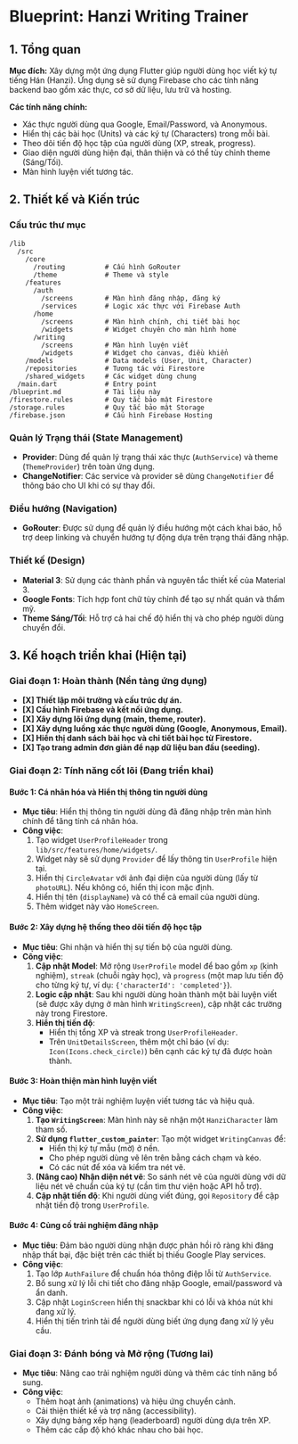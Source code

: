 
# Blueprint: Hanzi Writing Trainer

## 1. Tổng quan

**Mục đích:** Xây dựng một ứng dụng Flutter giúp người dùng học viết ký tự tiếng Hán (Hanzi). Ứng dụng sẽ sử dụng Firebase cho các tính năng backend bao gồm xác thực, cơ sở dữ liệu, lưu trữ và hosting.

**Các tính năng chính:**
- Xác thực người dùng qua Google, Email/Password, và Anonymous.
- Hiển thị các bài học (Units) và các ký tự (Characters) trong mỗi bài.
- Theo dõi tiến độ học tập của người dùng (XP, streak, progress).
- Giao diện người dùng hiện đại, thân thiện và có thể tùy chỉnh theme (Sáng/Tối).
- Màn hình luyện viết tương tác.

## 2. Thiết kế và Kiến trúc

### Cấu trúc thư mục
```
/lib
  /src
    /core
      /routing          # Cấu hình GoRouter
      /theme            # Theme và style
    /features
      /auth
        /screens        # Màn hình đăng nhập, đăng ký
        /services       # Logic xác thực với Firebase Auth
      /home
        /screens        # Màn hình chính, chi tiết bài học
        /widgets        # Widget chuyên cho màn hình home
      /writing
        /screens        # Màn hình luyện viết
        /widgets        # Widget cho canvas, điều khiển
    /models             # Data models (User, Unit, Character)
    /repositories       # Tương tác với Firestore
    /shared_widgets     # Các widget dùng chung
  /main.dart            # Entry point
/blueprint.md           # Tài liệu này
/firestore.rules        # Quy tắc bảo mật Firestore
/storage.rules          # Quy tắc bảo mật Storage
/firebase.json          # Cấu hình Firebase Hosting
```

### Quản lý Trạng thái (State Management)
- **Provider**: Dùng để quản lý trạng thái xác thực (`AuthService`) và theme (`ThemeProvider`) trên toàn ứng dụng.
- **ChangeNotifier**: Các service và provider sẽ dùng `ChangeNotifier` để thông báo cho UI khi có sự thay đổi.

### Điều hướng (Navigation)
- **GoRouter**: Được sử dụng để quản lý điều hướng một cách khai báo, hỗ trợ deep linking và chuyển hướng tự động dựa trên trạng thái đăng nhập.

### Thiết kế (Design)
- **Material 3**: Sử dụng các thành phần và nguyên tắc thiết kế của Material 3.
- **Google Fonts**: Tích hợp font chữ tùy chỉnh để tạo sự nhất quán và thẩm mỹ.
- **Theme Sáng/Tối**: Hỗ trợ cả hai chế độ hiển thị và cho phép người dùng chuyển đổi.

## 3. Kế hoạch triển khai (Hiện tại)

### Giai đoạn 1: Hoàn thành (Nền tảng ứng dụng)
- **[X] Thiết lập môi trường và cấu trúc dự án.**
- **[X] Cấu hình Firebase và kết nối ứng dụng.**
- **[X] Xây dựng lõi ứng dụng (main, theme, router).**
- **[X] Xây dựng luồng xác thực người dùng (Google, Anonymous, Email).**
- **[X] Hiển thị danh sách bài học và chi tiết bài học từ Firestore.**
- **[X] Tạo trang admin đơn giản để nạp dữ liệu ban đầu (seeding).**

### Giai đoạn 2: Tính năng cốt lõi (Đang triển khai)

#### **Bước 1: Cá nhân hóa và Hiển thị thông tin người dùng**
- **Mục tiêu**: Hiển thị thông tin người dùng đã đăng nhập trên màn hình chính để tăng tính cá nhân hóa.
- **Công việc**:
    1.  Tạo widget `UserProfileHeader` trong `lib/src/features/home/widgets/`.
    2.  Widget này sẽ sử dụng `Provider` để lấy thông tin `UserProfile` hiện tại.
    3.  Hiển thị `CircleAvatar` với ảnh đại diện của người dùng (lấy từ `photoURL`). Nếu không có, hiển thị icon mặc định.
    4.  Hiển thị tên (`displayName`) và có thể cả email của người dùng.
    5.  Thêm widget này vào `HomeScreen`.

#### **Bước 2: Xây dựng hệ thống theo dõi tiến độ học tập**
- **Mục tiêu**: Ghi nhận và hiển thị sự tiến bộ của người dùng.
- **Công việc**:
    1.  **Cập nhật Model**: Mở rộng `UserProfile` model để bao gồm `xp` (kinh nghiệm), `streak` (chuỗi ngày học), và `progress` (một map lưu tiến độ cho từng ký tự, ví dụ: `{'characterId': 'completed'}`).
    2.  **Logic cập nhật**: Sau khi người dùng hoàn thành một bài luyện viết (sẽ được xây dựng ở màn hình `WritingScreen`), cập nhật các trường này trong Firestore.
    3.  **Hiển thị tiến độ**:
        -   Hiển thị tổng XP và streak trong `UserProfileHeader`.
        -   Trên `UnitDetailsScreen`, thêm một chỉ báo (ví dụ: `Icon(Icons.check_circle)`) bên cạnh các ký tự đã được hoàn thành.

#### **Bước 3: Hoàn thiện màn hình luyện viết**
- **Mục tiêu**: Tạo một trải nghiệm luyện viết tương tác và hiệu quả.
- **Công việc**:
    1.  **Tạo `WritingScreen`**: Màn hình này sẽ nhận một `HanziCharacter` làm tham số.
    2.  **Sử dụng `flutter_custom_painter`**: Tạo một widget `WritingCanvas` để:
        -   Hiển thị ký tự mẫu (mờ) ở nền.
        -   Cho phép người dùng vẽ lên trên bằng cách chạm và kéo.
        -   Có các nút để xóa và kiểm tra nét vẽ.
    3.  **(Nâng cao) Nhận diện nét vẽ**: So sánh nét vẽ của người dùng với dữ liệu nét vẽ chuẩn của ký tự (cần tìm thư viện hoặc API hỗ trợ).
    4.  **Cập nhật tiến độ**: Khi người dùng viết đúng, gọi `Repository` để cập nhật tiến độ trong `UserProfile`.

#### **Bước 4: Củng cố trải nghiệm đăng nhập**
- **Mục tiêu**: Đảm bảo người dùng nhận được phản hồi rõ ràng khi đăng nhập thất bại, đặc biệt trên các thiết bị thiếu Google Play services.
- **Công việc**:
    1. Tạo lớp `AuthFailure` để chuẩn hóa thông điệp lỗi từ `AuthService`.
    2. Bổ sung xử lý lỗi chi tiết cho đăng nhập Google, email/password và ẩn danh.
    3. Cập nhật `LoginScreen` hiển thị snackbar khi có lỗi và khóa nút khi đang xử lý.
    4. Hiển thị tiến trình tải để người dùng biết ứng dụng đang xử lý yêu cầu.

### Giai đoạn 3: Đánh bóng và Mở rộng (Tương lai)
- **Mục tiêu**: Nâng cao trải nghiệm người dùng và thêm các tính năng bổ sung.
- **Công việc**:
    -   Thêm hoạt ảnh (animations) và hiệu ứng chuyển cảnh.
    -   Cải thiện thiết kế và trợ năng (accessibility).
    -   Xây dựng bảng xếp hạng (leaderboard) người dùng dựa trên XP.
    -   Thêm các cấp độ khó khác nhau cho bài học.
